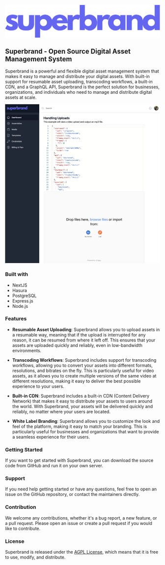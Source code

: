 ![](superbrand.png)

## Superbrand - Open Source Digital Asset Management System

Superbrand is a powerful and flexible digital asset management system that makes it easy to manage and distribute your digital assets. With built-in support for resumable asset uploading, transcoding workflows, a built-in CDN, and a GraphQL API, Superbrand is the perfect solution for businesses, organizations, and individuals who need to manage and distribute digital assets at scale.

![](screenshot.png)

### Built with
- NextJS
- Hasura
- PostgreSQL
- Express.js
- Node.js

### Features
- **Resumable Asset Uploading**: Superbrand allows you to upload assets in a resumable way, meaning that if the upload is interrupted for any reason, it can be resumed from where it left off. This ensures that your assets are uploaded quickly and reliably, even in low-bandwidth environments.

- **Transcoding Workflows**: Superbrand includes support for transcoding workflows, allowing you to convert your assets into different formats, resolutions, and bitrates on the fly. This is particularly useful for video assets, as it allows you to create multiple versions of the same video at different resolutions, making it easy to deliver the best possible experience to your users.

- **Built-in CDN**: Superbrand includes a built-in CDN (Content Delivery Network) that makes it easy to distribute your assets to users around the world. With Superbrand, your assets will be delivered quickly and reliably, no matter where your users are located.

- **White Label Branding**: Superbrand allows you to customize the look and feel of the platform, making it easy to match your branding. This is particularly useful for businesses and organizations that want to provide a seamless experience for their users.

### Getting Started
If you want to get started with Superbrand, you can download the source code from GitHub and run it on your own server.

### Support
If you need help getting started or have any questions, feel free to open an issue on the GitHub repository, or contact the maintainers directly.

### Contribution
We welcome any contributions, whether it's a bug report, a new feature, or a pull request. Please open an issue or create a pull request if you would like to contribute.

### License
Superbrand is released under the [AGPL License](https://opensource.org/licenses/AGPL-3.0), which means that it is free to use, modify, and distribute.
